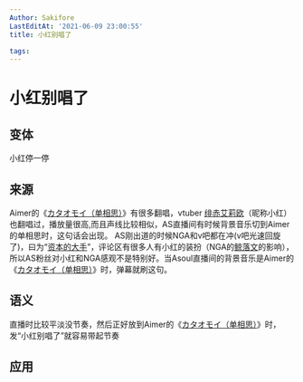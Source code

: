 ```yaml
---
Author: Sakifore
LastEditAt: '2021-06-09 23:00:55'
title: 小红别唱了

tags:
---
```

# 小红别唱了

## 变体

小红停一停

## 来源

Aimer的《[カタオモイ（单相思）](https://www.bilibili.com/video/BV1Cb411y7fC)》有很多翻唱，vtuber [绯赤艾莉欧](https://space.bilibili.com/407106379)（昵称小红）也翻唱过，播放量很高,而且声线比较相似，AS直播间有时候背景音乐切到Aimer的单相思时，这句话会出现。
AS刚出道的时候NGA和v吧都在冲(v吧光速回旋了)，曰为“[资本的大手](https://www.douban.com/group/topic/211858661/)”，评论区有很多人有小红的装扮（NGA的[鲸落文](http://nga.178.com/read.php?tid=23795707)的影响），所以AS粉丝对小红和NGA感观不是特别好。当Asoul直播间的背景音乐是Aimer的《[カタオモイ（单相思）](https://www.bilibili.com/video/BV1Cb411y7fC)》时，弹幕就刷这句。

## 语义

直播时比较平淡没节奏，然后正好放到Aimer的《[カタオモイ（单相思）](https://www.bilibili.com/video/BV1Cb411y7fC)》时，发“小红别唱了”就容易带起节奏

## 应用


